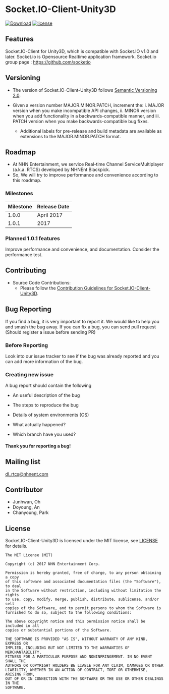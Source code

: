 # Socket.IO-Client-Unity3D
[![Download](https://img.shields.io/badge/Download-1.0.0-orange.svg)](https://github.com/nhnent/socket.io-client-unity3d/releases)
[![license](https://img.shields.io/github/license/mashape/apistatus.svg)](https://github.com/nhnent/socket.io-client-unity3d/blob/master/LICENSE) 

## Features
Socket.IO-Client for Unity3D, which is compatible with Socket.IO v1.0 and later.
Socket.io is Opensource Realtime application framework. Socket.io group page : https://github.com/socketio

## Versioning

* The version of Socket.IO-Client-Unity3D follows [Semantic Versioning 2.0](http://semver.org).

* Given a version number MAJOR.MINOR.PATCH, increment the:
    i. MAJOR version when you make incompatible API changes,
    ii. MINOR version when you add functionality in a backwards-compatible manner, and
    iii. PATCH version when you make backwards-compatible bug fixes.

    * Additional labels for pre-release and build metadata are available as extensions to the MAJOR.MINOR.PATCH format.

## Roadmap

* At NHN Entertainment, we service Real-time Channel ServiceMultiplayer (a.k.a. RTCS) developed by NHNEnt Blackpick.
* So, We will try to improve performance and convenience according to this roadmap.

### Milestones

| Milestone | Release Date |
| --- | --- |
| 1.0.0 | April 2017 |
| 1.0.1 | 2017 |

### Planned 1.0.1 features

Improve performance and convenience, and documentation.
Consider the performance test.

## Contributing

* Source Code Contributions:
    * Please follow the [Contribution Guidelines for Socket.IO-Client-Unity3D](https://github.com/nhnent/socket.io-client-unity3d/blob/master/CONTRIBUTING.md).

## Bug Reporting

If you find a bug, it is very important to report it. We would like to help you and smash the bug away. If you can fix a bug, you can send pull request (Should register a issue before sending PR)

### Before Reporting

Look into our issue tracker to see if the bug was already reported and you can add more information of the bug.

### Creating new issue

A bug report should contain the following

* An useful description of the bug

* The steps to reproduce the bug

* Details of system environments (OS)

* What actually happened?

* Which branch have you used?

#### Thank you for reporting a bug!

## Mailing list

dl_rtcs@nhnent.com

## Contributor

* Junhwan, Oh
* Doyoung, An
* Chanyoung, Park

## License

Socket.IO-Client-Unity3D is licensed under the MIT license, see [LICENSE](https://github.com/nhnent/socket.io-client-unity3d/blob/master/LICENSE) for details.

```
The MIT License (MIT)

Copyright (c) 2017 NHN Entertainment Corp.

Permission is hereby granted, free of charge, to any person obtaining a copy
of this software and associated documentation files (the "Software"), to deal
in the Software without restriction, including without limitation the rights
to use, copy, modify, merge, publish, distribute, sublicense, and/or sell
copies of the Software, and to permit persons to whom the Software is
furnished to do so, subject to the following conditions:

The above copyright notice and this permission notice shall be included in all
copies or substantial portions of the Software.

THE SOFTWARE IS PROVIDED "AS IS", WITHOUT WARRANTY OF ANY KIND, EXPRESS OR
IMPLIED, INCLUDING BUT NOT LIMITED TO THE WARRANTIES OF MERCHANTABILITY,
FITNESS FOR A PARTICULAR PURPOSE AND NONINFRINGEMENT. IN NO EVENT SHALL THE
AUTHORS OR COPYRIGHT HOLDERS BE LIABLE FOR ANY CLAIM, DAMAGES OR OTHER
LIABILITY, WHETHER IN AN ACTION OF CONTRACT, TORT OR OTHERWISE, ARISING FROM,
OUT OF OR IN CONNECTION WITH THE SOFTWARE OR THE USE OR OTHER DEALINGS IN THE
SOFTWARE.
```

